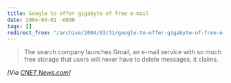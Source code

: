 ```yaml
---
title: Google to offer gigabyte of free e-mail
date: 2004-04-01 -0800
tags: []
redirect_from: "/archive/2004/03/31/google-to-offer-gigabyte-of-free-e-mail.aspx/"
---
```


> The search company launches Gmail, an e-mail service with so much free
> storage that users will never have to delete messages, it claims.

*[Via [CNET News.com](http://news.com.com/2100-1032_3-5182805.html)]*

